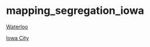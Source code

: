 # mapping_segregation_iowa
[Waterloo](https://jebowe3.github.io/mapping_segregation_iowa/)

[Iowa City](https://jebowe3.github.io/mapping_segregation_iowa/index-jc.html)
